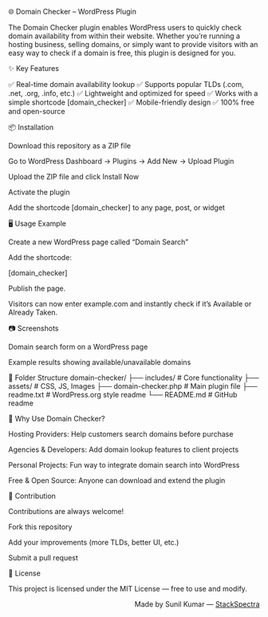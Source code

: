 🌐 Domain Checker – WordPress Plugin

The Domain Checker plugin enables WordPress users to quickly check domain availability from within their website. Whether you’re running a hosting business, selling domains, or simply want to provide visitors with an easy way to check if a domain is free, this plugin is designed for you.

✨ Key Features

✅ Real-time domain availability lookup
✅ Supports popular TLDs (.com, .net, .org, .info, etc.)
✅ Lightweight and optimized for speed
✅ Works with a simple shortcode [domain_checker]
✅ Mobile-friendly design
✅ 100% free and open-source

📦 Installation

Download this repository as a ZIP file

Go to WordPress Dashboard → Plugins → Add New → Upload Plugin

Upload the ZIP file and click Install Now

Activate the plugin

Add the shortcode [domain_checker] to any page, post, or widget

🖥️ Usage Example

Create a new WordPress page called “Domain Search”

Add the shortcode:

[domain_checker]


Publish the page.

Visitors can now enter example.com and instantly check if it’s Available or Already Taken.

📷 Screenshots

Domain search form on a WordPress page

Example results showing available/unavailable domains

📂 Folder Structure
domain-checker/
├── includes/         # Core functionality
├── assets/           # CSS, JS, Images
├── domain-checker.php # Main plugin file
├── readme.txt        # WordPress.org style readme
└── README.md         # GitHub readme

🚀 Why Use Domain Checker?

Hosting Providers: Help customers search domains before purchase

Agencies & Developers: Add domain lookup features to client projects

Personal Projects: Fun way to integrate domain search into WordPress

Free & Open Source: Anyone can download and extend the plugin

🔁 Contribution

Contributions are always welcome!

Fork this repository

Add your improvements (more TLDs, better UI, etc.)

Submit a pull request

📜 License

This project is licensed under the MIT License — free to use and modify.

<p align="right"> Made by Sunil Kumar — <a href="https://stackspectra.com">StackSpectra</a> </p>
